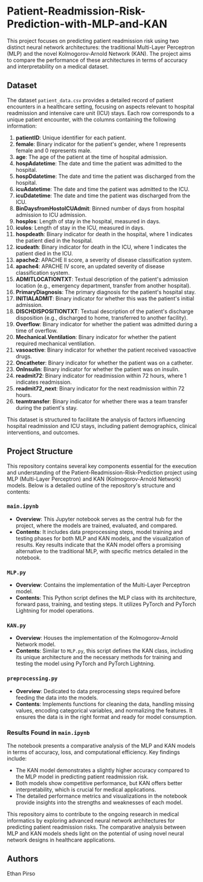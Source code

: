 # Patient-Readmission-Risk-Prediction-with-MLP-and-KAN
This project focuses on predicting patient readmission risk using two distinct neural network architectures: the traditional Multi-Layer Perceptron (MLP) and the novel Kolmogorov-Arnold Network (KAN). The project aims to compare the performance of these architectures in terms of accuracy and interpretability on a medical dataset.

## Dataset
The dataset `patient_data.csv` provides a detailed record of patient encounters in a healthcare setting, focusing on aspects relevant to hospital readmission and intensive care unit (ICU) stays. Each row corresponds to a unique patient encounter, with the columns containing the following information:

1. **patientID**: Unique identifier for each patient.
2. **female**: Binary indicator for the patient's gender, where 1 represents female and 0 represents male.
3. **age**: The age of the patient at the time of hospital admission.
4. **hospAdatetime**: The date and time the patient was admitted to the hospital.
5. **hospDdatetime**: The date and time the patient was discharged from the hospital.
6. **icuAdatetime**: The date and time the patient was admitted to the ICU.
7. **icuDdatetime**: The date and time the patient was discharged from the ICU.
8. **BinDaysfromHostoICUAdmit**: Binned number of days from hospital admission to ICU admission.
9. **hosplos**: Length of stay in the hospital, measured in days.
10. **iculos**: Length of stay in the ICU, measured in days.
11. **hospdeath**: Binary indicator for death in the hospital, where 1 indicates the patient died in the hospital.
12. **icudeath**: Binary indicator for death in the ICU, where 1 indicates the patient died in the ICU.
13. **apache2**: APACHE II score, a severity of disease classification system.
14. **apache4**: APACHE IV score, an updated severity of disease classification system.
15. **ADMITLOCATIONTXT**: Textual description of the patient's admission location (e.g., emergency department, transfer from another hospital).
16. **PrimaryDiagnosis**: The primary diagnosis for the patient's hospital stay.
17. **INITIALADMIT**: Binary indicator for whether this was the patient's initial admission.
18. **DISCHDISPOSITIONTXT**: Textual description of the patient's discharge disposition (e.g., discharged to home, transferred to another facility).
19. **Overflow**: Binary indicator for whether the patient was admitted during a time of overflow.
20. **Mechanical.Ventilation**: Binary indicator for whether the patient required mechanical ventilation.
21. **vasoactive**: Binary indicator for whether the patient received vasoactive drugs.
22. **Oncatheter**: Binary indicator for whether the patient was on a catheter.
23. **OnInsulin**: Binary indicator for whether the patient was on insulin.
24. **readmit72**: Binary indicator for readmission within 72 hours, where 1 indicates readmission.
25. **readmit72_next**: Binary indicator for the next readmission within 72 hours.
26. **teamtransfer**: Binary indicator for whether there was a team transfer during the patient's stay.

This dataset is structured to facilitate the analysis of factors influencing hospital readmission and ICU stays, including patient demographics, clinical interventions, and outcomes.

## Project Structure
This repository contains several key components essential for the execution and understanding of the Patient-Readmission-Risk-Prediction project using MLP (Multi-Layer Perceptron) and KAN (Kolmogorov-Arnold Network) models. Below is a detailed outline of the repository's structure and contents:

### `main.ipynb`
- **Overview**: This Jupyter notebook serves as the central hub for the project, where the models are trained, evaluated, and compared.
- **Contents**: It includes data preprocessing steps, model training and testing phases for both MLP and KAN models, and the visualization of results. Key results indicate that the KAN model offers a promising alternative to the traditional MLP, with specific metrics detailed in the notebook.

### `MLP.py`
- **Overview**: Contains the implementation of the Multi-Layer Perceptron model.
- **Contents**: This Python script defines the MLP class with its architecture, forward pass, training, and testing steps. It utilizes PyTorch and PyTorch Lightning for model operations.

### `KAN.py`
- **Overview**: Houses the implementation of the Kolmogorov-Arnold Network model.
- **Contents**: Similar to `MLP.py`, this script defines the KAN class, including its unique architecture and the necessary methods for training and testing the model using PyTorch and PyTorch Lightning.

### `preprocessing.py`
- **Overview**: Dedicated to data preprocessing steps required before feeding the data into the models.
- **Contents**: Implements functions for cleaning the data, handling missing values, encoding categorical variables, and normalizing the features. It ensures the data is in the right format and ready for model consumption.

### Results Found in `main.ipynb`
The notebook presents a comparative analysis of the MLP and KAN models in terms of accuracy, loss, and computational efficiency. Key findings include:
- The KAN model demonstrates a slightly higher accuracy compared to the MLP model in predicting patient readmission risk.
- Both models show competitive performance, but KAN offers better interpretability, which is crucial for medical applications.
- The detailed performance metrics and visualizations in the notebook provide insights into the strengths and weaknesses of each model.

This repository aims to contribute to the ongoing research in medical informatics by exploring advanced neural network architectures for predicting patient readmission risks. The comparative analysis between MLP and KAN models sheds light on the potential of using novel neural network designs in healthcare applications.

## Authors
Ethan Pirso